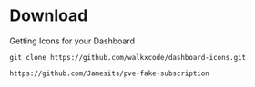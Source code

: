 # Download

Getting Icons for your Dashboard
```wrap
git clone https://github.com/walkxcode/dashboard-icons.git

https://github.com/Jamesits/pve-fake-subscription
